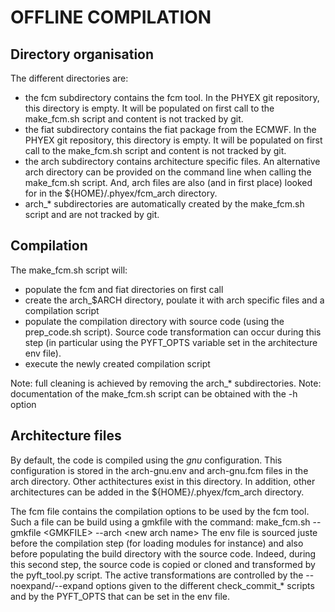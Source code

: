 # OFFLINE COMPILATION

## Directory organisation

The different directories are:
  - the fcm subdirectory contains the fcm tool. In the PHYEX git repository, this directory is empty.
    It will be populated on first call to the make\_fcm.sh script and content is not tracked by git.
  - the fiat subdirectory contains the fiat package from the ECMWF. In the PHYEX git repository, this directory is empty.
    It will be populated on first call to the make\_fcm.sh script and content is not tracked by git.
  - the arch subdirectory contains architecture specific files. An alternative arch directory can be
    provided on the command line when calling the make\_fcm.sh script. And, arch files are also (and in
    first place) looked for in the ${HOME}/.phyex/fcm\_arch directory.
  - arch\_\* subdirectories are automatically created by the make\_fcm.sh script and are not tracked by git.

## Compilation

The make\_fcm.sh script will:
  - populate the fcm and fiat directories on first call
  - create the arch\_$ARCH directory, poulate it with arch specific files and a compilation script
  - populate the compilation directory with source code (using the prep\_code.sh script). Source code
    transformation can occur during this step (in particular using the PYFT_OPTS variable set
    in the architecture env file).
  - execute the newly created compilation script

Note: full cleaning is achieved by removing the arch\_\* subdirectories.
Note: documentation of the make\_fcm.sh script can be obtained with the -h option

## Architecture files

By default, the code is compiled using the _gnu_ configuration. This configuration is stored in the
arch-gnu.env and arch-gnu.fcm files in the arch directory.
Other acthitectures exist in this directory.
In addition, other architectures can be added in the ${HOME}/.phyex/fcm\_arch directory.

The fcm file contains the compilation options to be used by the fcm tool.
Such a file can be build using a gmkfile with the command:
  make\_fcm.sh --gmkfile \<GMKFILE\> --arch \<new arch name\>
The env file is sourced juste before the compilation step (for loading modules for instance) and also
before populating the build directory with the source code.
Indeed, during this second step, the source code is copied or cloned and transformed by the pyft\_tool.py script.
The active transformations are controlled by the --noexpand/--expand options given to the
different check\_commit\_\* scripts and by the PYFT\_OPTS that can be set in the env file.
